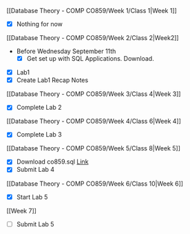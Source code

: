 [[Database Theory - COMP CO859/Week 1/Class 1|Week 1]]

- [x] Nothing for now

[[Database Theory - COMP CO859/Week 2/Class 2|Week2]]
- Before Wednesday September 11th
	- [x] Get set up with SQL Applications. Download.
- [x] Lab1
- [x] Create Lab1 Recap Notes

[[Database Theory - COMP CO859/Week 3/Class 4|Week 3]]

- [x] Complete Lab 2

[[Database Theory - COMP CO859/Week 4/Class 6|Week 4]]

- [x] Complete Lab 3

[[Database Theory - COMP CO859/Week 5/Class 8|Week 5]]

- [x] Download co859.sql [Link](https://mycanvas.mohawkcollege.ca/courses/107243/pages/student-resources)
- [x] Submit Lab 4

[[Database Theory - COMP CO859/Week 6/Class 10|Week 6]]

- [x] Start Lab 5

[[Week 7]]

- [ ] Submit Lab 5

 
